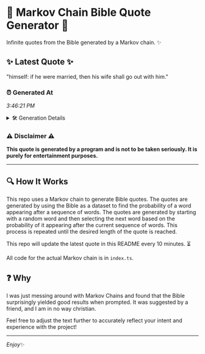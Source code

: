 # 📖 Markov Chain Bible Quote Generator 📖

Infinite quotes from the Bible generated by a Markov chain. ✨

## ✨ Latest Quote ✨
"himself: if he were married, then his wife shall go out with him."

### ⏰ Generated At
*3:46:21 PM*

<details>
    <summary>🛠️ Generation Details</summary>
    <p>
        <strong>🌱 Seed:</strong> himself:<br>
        <strong>🔄 Iterations:</strong> 12<br>
        <strong>📜 Context History:</strong><br>[ himself: ]: if<br>[ himself:, if ]: he<br>[ himself:, if, he ]: were<br>[ himself:, if, he, were ]: married,<br>[ himself:, if, he, were, married, ]: then<br>[ himself:, if, he, were, married,, then ]: his<br>[ if, he, were, married,, then, his ]: wife<br>[ he, were, married,, then, his, wife ]: shall<br>[ were, married,, then, his, wife, shall ]: go<br>[ married,, then, his, wife, shall, go ]: out<br>[ then, his, wife, shall, go, out ]: with<br>[ his, wife, shall, go, out, with ]: him.<br>
    </p>
</details>

### ⚠️ Disclaimer ⚠️
**This quote is generated by a program and is not to be taken seriously. It is purely for entertainment purposes.**

---

## 🔍 How It Works

This repo uses a Markov chain to generate Bible quotes. The quotes are generated by using the Bible as a dataset to find the probability of a word appearing after a sequence of words. The quotes are generated by starting with a random word and then selecting the next word based on the probability of it appearing after the current sequence of words. This process is repeated until the desired length of the quote is reached.

This repo will update the latest quote in this README every 10 minutes. ⏳

All code for the actual Markov chain is in `index.ts`.

## ❓ Why

I was just messing around with Markov Chains and found that the Bible surprisingly yielded good results when prompted. 
It was suggested by a friend, and I am in no way christian.

Feel free to adjust the text further to accurately reflect your intent and experience with the project!

---

*Enjoy*✨
